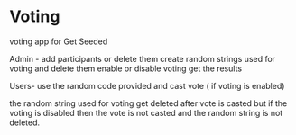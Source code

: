 # Voting
voting app for Get Seeded


Admin - 
  add participants or delete them
  create random strings used for voting and delete them
  enable or disable voting
  get the results
  
Users- 
   use the random code provided and cast vote ( if voting is enabled)
   
  

the random string used for voting get deleted after vote is casted but if the voting is disabled then the vote is not casted and the random string is not deleted.
